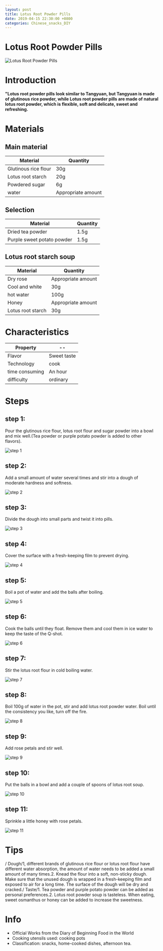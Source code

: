 ```yaml
---
layout: post
title: Lotus Root Powder Pills
date: 2019-04-15 22:30:00 +0800
categories: Chinese_snacks_DIY
---
```


# Lotus Root Powder Pills

![Lotus Root Powder Pills]({{site.baseurl}}/img/415095/415095.jpg)

# Introduction

**"Lotus root powder pills look similar to Tangyuan, but Tangyuan is made of glutinous rice powder, while Lotus root powder pills are made of natural lotus root powder, which is flexible, soft and delicate, sweet and refreshing.**

# Materials


## Main material

Material|Quantity
--|--
Glutinous rice flour|30g
Lotus root starch|20g
Powdered sugar|6g
water|Appropriate amount

## Selection

Material|Quantity
--|--
Dried tea powder|1.5g
Purple sweet potato powder|1.5g

## Lotus root starch soup

Material|Quantity
--|--
Dry rose|Appropriate amount
Cool and white|30g
hot water|100g
Honey|Appropriate amount
Lotus root starch|30g

# Characteristics

Property|--
--|--
Flavor|Sweet taste
Technology|cook
time consuming|An hour
difficulty|ordinary

# Steps

## step 1:

Pour the glutinous rice flour, lotus root flour and sugar powder into a bowl and mix well.(Tea powder or purple potato powder is added to other flavors).

![step 1]({{site.baseurl}}/img/415095/1.jpg)

## step 2:

Add a small amount of water several times and stir into a dough of moderate hardness and softness.

![step 2]({{site.baseurl}}/img/415095/2.jpg)

## step 3:

Divide the dough into small parts and twist it into pills.

![step 3]({{site.baseurl}}/img/415095/3.jpg)

## step 4:

Cover the surface with a fresh-keeping film to prevent drying.

![step 4]({{site.baseurl}}/img/415095/4.jpg)

## step 5:

Boil a pot of water and add the balls after boiling.

![step 5]({{site.baseurl}}/img/415095/5.jpg)

## step 6:

Cook the balls until they float. Remove them and cool them in ice water to keep the taste of the Q-shot.

![step 6]({{site.baseurl}}/img/415095/6.jpg)

## step 7:

Stir the lotus root flour in cold boiling water.

![step 7]({{site.baseurl}}/img/415095/7.jpg)

## step 8:

Boil 100g of water in the pot, stir and add lotus root powder water. Boil until the consistency you like, turn off the fire.

![step 8]({{site.baseurl}}/img/415095/8.jpg)

## step 9:

Add rose petals and stir well.

![step 9]({{site.baseurl}}/img/415095/9.jpg)

## step 10:

Put the balls in a bowl and add a couple of spoons of lotus root soup.

![step 10]({{site.baseurl}}/img/415095/10.jpg)

## step 11:

Sprinkle a little honey with rose petals.

![step 11]({{site.baseurl}}/img/415095/11.jpg)

# Tips

/ Dough/1, different brands of glutinous rice flour or lotus root flour have different water absorption, the amount of water needs to be added a small amount of many times.2. Knead the flour into a soft, non-sticky dough. Make sure that the unused dough is wrapped in a fresh-keeping film and exposed to air for a long time. The surface of the dough will be dry and cracked./ Taste/1. Tea powder and purple potato powder can be added as personal preferences.2. Lotus root powder soup is tasteless. When eating, sweet osmanthus or honey can be added to increase the sweetness.

# Info

- Official Works from the Diary of Beginning Food in the World
- Cooking utensils used: cooking pots
- Classification: snacks, home-cooked dishes, afternoon tea.